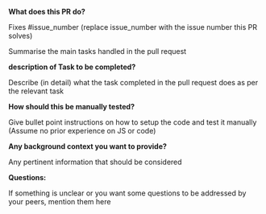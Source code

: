 **What does this PR do?**

Fixes #issue_number (replace issue_number with the issue number this PR solves)

Summarise the main tasks handled in the pull request

**description of Task to be completed?**

Describe (in detail) what the task completed in the pull request does as per the relevant task

**How should this be manually tested?**

Give bullet point instructions on how to setup the code and test it manually (Assume no prior experience on JS or code)

**Any background context you want to provide?**

Any pertinent information that should be considered

**Questions:**

If something is unclear or you want some questions to be addressed by your peers, mention them here
